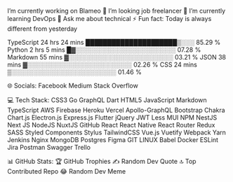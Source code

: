  I’m currently working on Blameo
👯 I’m looking job freelancer
🌱 I’m currently learning DevOps
💬 Ask me about technical
⚡ Fun fact: Today is always different from yesterday

TypeScript   24 hrs 24 mins  █████████████████████▒░░░   85.29 %
Python       2 hrs 5 mins    █▓░░░░░░░░░░░░░░░░░░░░░░░   07.28 %
Markdown     55 mins         ▓░░░░░░░░░░░░░░░░░░░░░░░░   03.21 %
JSON         38 mins         ▓░░░░░░░░░░░░░░░░░░░░░░░░   02.26 %
CSS          24 mins         ▒░░░░░░░░░░░░░░░░░░░░░░░░   01.46 % 

🌐 Socials:
Facebook Medium Stack Overflow

💻 Tech Stack:
CSS3 Go GraphQL Dart HTML5 JavaScript Markdown TypeScript AWS Firebase Heroku Vercel Apollo-GraphQL Bootstrap Chakra Chart.js Electron.js Express.js Flutter jQuery JWT Less MUI NPM NestJS Next JS NodeJS NuxtJS GitHub React React Native React Router Redux SASS Styled Components Stylus TailwindCSS Vue.js Vuetify Webpack Yarn Jenkins Nginx MongoDB Postgres Figma GIT LINUX Babel Docker ESLint Jira Postman Swagger Trello

📊 GitHub Stats:
🏆 GitHub Trophies
✍️ Random Dev Quote
🔝 Top Contributed Repo
😂 Random Dev Meme

